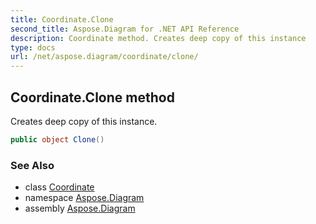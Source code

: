 ```yaml
---
title: Coordinate.Clone
second_title: Aspose.Diagram for .NET API Reference
description: Coordinate method. Creates deep copy of this instance
type: docs
url: /net/aspose.diagram/coordinate/clone/
---
```

## Coordinate.Clone method

Creates deep copy of this instance.

```csharp
public object Clone()
```

### See Also

* class [Coordinate](../)
* namespace [Aspose.Diagram](../../coordinate/)
* assembly [Aspose.Diagram](../../../)


